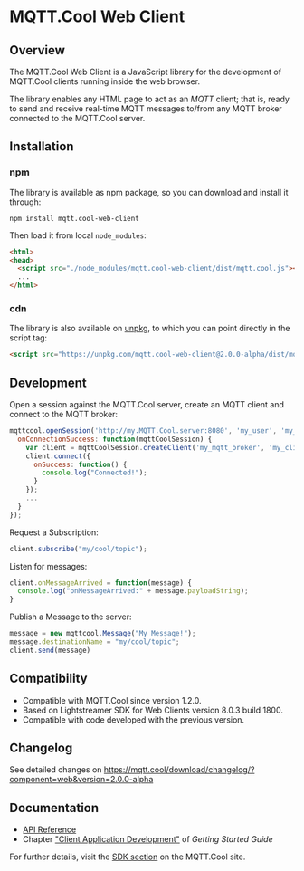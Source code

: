# MQTT.Cool Web Client #

## Overview ##
The MQTT.Cool Web Client is a JavaScript library for the development of MQTT.Cool clients running inside the web browser.

The library enables any HTML page to act as an *MQTT* client; that is, ready to send and receive real-time MQTT messages to/from any MQTT broker connected to the MQTT.Cool server.

## Installation ##

### npm
The library is available as npm package, so you can download and install it through:

```
npm install mqtt.cool-web-client
```

Then load it from local `node_modules`:
```html
<html>
<head>
  <script src="./node_modules/mqtt.cool-web-client/dist/mqtt.cool.js"></script>
  ...
</html>
```

### cdn
The library is also available on [unpkg](https://unpkg.com/mqtt.cool-web-client),
to which you can point directly in the script tag:
```html
<script src="https://unpkg.com/mqtt.cool-web-client@2.0.0-alpha/dist/mqtt.cool.js"></script>
```

## Development
Open a session against the MQTT.Cool server, create an MQTT client and connect to the MQTT broker:

```js
mqttcool.openSession('http://my.MQTT.Cool.server:8080', 'my_user', 'my_password', {
  onConnectionSuccess: function(mqttCoolSession) {
    var client = mqttCoolSession.createClient('my_mqtt_broker', 'my_client_id');
    client.connect({
      onSuccess: function() {
        console.log("Connected!");
      }
    });
    ...
  }
});
```

Request a Subscription:

```js
client.subscribe("my/cool/topic");
```

Listen for messages:

```js
client.onMessageArrived = function(message) {
  console.log("onMessageArrived:" + message.payloadString);
}
```

Publish a Message to the server:

```js
message = new mqttcool.Message("My Message!");
message.destinationName = "my/cool/topic";
client.send(message)
```

## Compatibility
- Compatible with MQTT.Cool since version 1.2.0.
- Based on Lightstreamer SDK for Web Clients version 8.0.3 build 1800.
- Compatible with code developed with the previous version.

## Changelog
See detailed changes on https://mqtt.cool/download/changelog/?component=web&version=2.0.0-alpha

## Documentation
- [API Reference](https://docs.mqtt.cool/web-client-sdk/2.0.0-alpha/api/index.html)
- Chapter ["Client Application Development"](https://docs.mqtt.cool/server/guides/MQTT.Cool+Getting+Started+Guide.html#_client_application_development) of _Getting Started Guide_

For further details, visit the [SDK section](https://mqtt.cool/download/web-client-sdk-latest/) on the MQTT.Cool site.